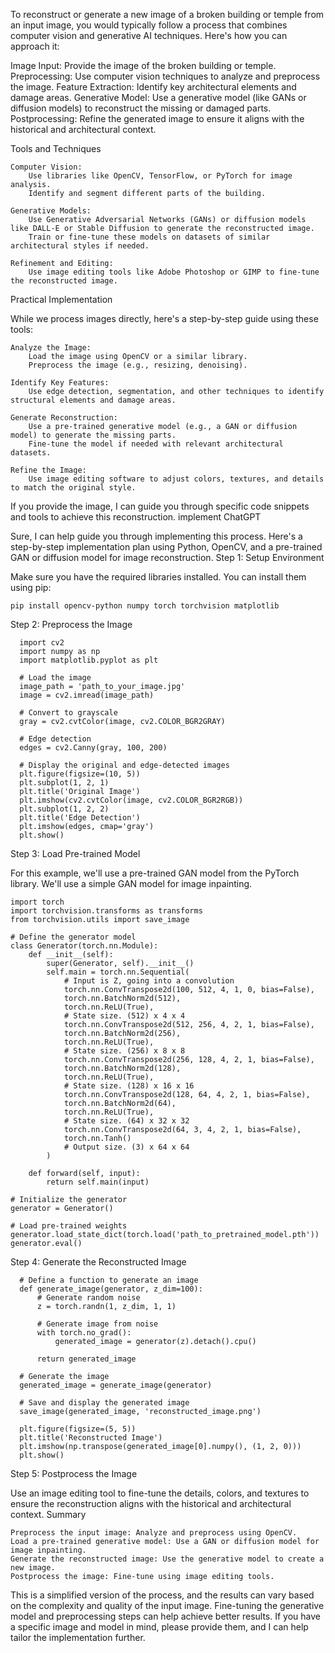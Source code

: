 To reconstruct or generate a new image of a broken building or temple from an input image, you would typically follow a process that combines computer vision and generative AI techniques. Here's how you can approach it:

   Image Input: Provide the image of the broken building or temple.
    Preprocessing: Use computer vision techniques to analyze and preprocess the image.
    Feature Extraction: Identify key architectural elements and damage areas.
    Generative Model: Use a generative model (like GANs or diffusion models) to reconstruct the missing or damaged parts.
    Postprocessing: Refine the generated image to ensure it aligns with the historical and architectural context.

Tools and Techniques

    Computer Vision:
        Use libraries like OpenCV, TensorFlow, or PyTorch for image analysis.
        Identify and segment different parts of the building.

    Generative Models:
        Use Generative Adversarial Networks (GANs) or diffusion models like DALL-E or Stable Diffusion to generate the reconstructed image.
        Train or fine-tune these models on datasets of similar architectural styles if needed.

    Refinement and Editing:
        Use image editing tools like Adobe Photoshop or GIMP to fine-tune the reconstructed image.

Practical Implementation

While we process images directly, here's a step-by-step guide using these tools:

    Analyze the Image:
        Load the image using OpenCV or a similar library.
        Preprocess the image (e.g., resizing, denoising).

    Identify Key Features:
        Use edge detection, segmentation, and other techniques to identify structural elements and damage areas.

    Generate Reconstruction:
        Use a pre-trained generative model (e.g., a GAN or diffusion model) to generate the missing parts.
        Fine-tune the model if needed with relevant architectural datasets.

    Refine the Image:
        Use image editing software to adjust colors, textures, and details to match the original style.

If you provide the image, I can guide you through specific code snippets and tools to achieve this reconstruction.
implement
ChatGPT

Sure, I can help guide you through implementing this process. Here's a step-by-step implementation plan using Python, OpenCV, and a pre-trained GAN or diffusion model for image reconstruction.
Step 1: Setup Environment

Make sure you have the required libraries installed. You can install them using pip:

    pip install opencv-python numpy torch torchvision matplotlib

Step 2: Preprocess the Image



      import cv2
      import numpy as np
      import matplotlib.pyplot as plt
      
      # Load the image
      image_path = 'path_to_your_image.jpg'
      image = cv2.imread(image_path)
      
      # Convert to grayscale
      gray = cv2.cvtColor(image, cv2.COLOR_BGR2GRAY)
      
      # Edge detection
      edges = cv2.Canny(gray, 100, 200)
      
      # Display the original and edge-detected images
      plt.figure(figsize=(10, 5))
      plt.subplot(1, 2, 1)
      plt.title('Original Image')
      plt.imshow(cv2.cvtColor(image, cv2.COLOR_BGR2RGB))
      plt.subplot(1, 2, 2)
      plt.title('Edge Detection')
      plt.imshow(edges, cmap='gray')
      plt.show()

Step 3: Load Pre-trained Model

For this example, we'll use a pre-trained GAN model from the PyTorch library. We'll use a simple GAN model for image inpainting.


    import torch
    import torchvision.transforms as transforms
    from torchvision.utils import save_image
    
    # Define the generator model
    class Generator(torch.nn.Module):
        def __init__(self):
            super(Generator, self).__init__()
            self.main = torch.nn.Sequential(
                # Input is Z, going into a convolution
                torch.nn.ConvTranspose2d(100, 512, 4, 1, 0, bias=False),
                torch.nn.BatchNorm2d(512),
                torch.nn.ReLU(True),
                # State size. (512) x 4 x 4
                torch.nn.ConvTranspose2d(512, 256, 4, 2, 1, bias=False),
                torch.nn.BatchNorm2d(256),
                torch.nn.ReLU(True),
                # State size. (256) x 8 x 8
                torch.nn.ConvTranspose2d(256, 128, 4, 2, 1, bias=False),
                torch.nn.BatchNorm2d(128),
                torch.nn.ReLU(True),
                # State size. (128) x 16 x 16
                torch.nn.ConvTranspose2d(128, 64, 4, 2, 1, bias=False),
                torch.nn.BatchNorm2d(64),
                torch.nn.ReLU(True),
                # State size. (64) x 32 x 32
                torch.nn.ConvTranspose2d(64, 3, 4, 2, 1, bias=False),
                torch.nn.Tanh()
                # Output size. (3) x 64 x 64
            )
    
        def forward(self, input):
            return self.main(input)
    
    # Initialize the generator
    generator = Generator()
    
    # Load pre-trained weights
    generator.load_state_dict(torch.load('path_to_pretrained_model.pth'))
    generator.eval()

Step 4: Generate the Reconstructed Image



      # Define a function to generate an image
      def generate_image(generator, z_dim=100):
          # Generate random noise
          z = torch.randn(1, z_dim, 1, 1)
          
          # Generate image from noise
          with torch.no_grad():
              generated_image = generator(z).detach().cpu()
          
          return generated_image
      
      # Generate the image
      generated_image = generate_image(generator)
      
      # Save and display the generated image
      save_image(generated_image, 'reconstructed_image.png')
      
      plt.figure(figsize=(5, 5))
      plt.title('Reconstructed Image')
      plt.imshow(np.transpose(generated_image[0].numpy(), (1, 2, 0)))
      plt.show()

Step 5: Postprocess the Image

Use an image editing tool to fine-tune the details, colors, and textures to ensure the reconstruction aligns with the historical and architectural context.
Summary

    Preprocess the input image: Analyze and preprocess using OpenCV.
    Load a pre-trained generative model: Use a GAN or diffusion model for image inpainting.
    Generate the reconstructed image: Use the generative model to create a new image.
    Postprocess the image: Fine-tune using image editing tools.

This is a simplified version of the process, and the results can vary based on the complexity and quality of the input image. Fine-tuning the generative model and preprocessing steps can help achieve better results. If you have a specific image and model in mind, please provide them, and I can help tailor the implementation further.
